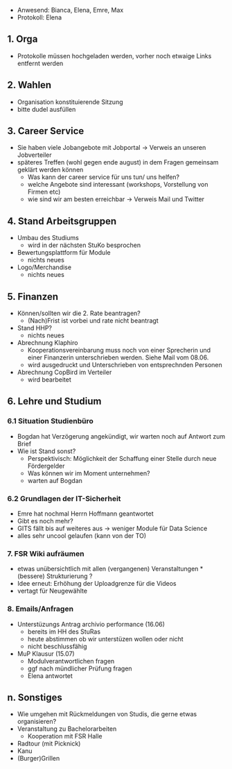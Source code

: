 ---
---

* Anwesend: Bianca, Elena, Emre, Max
* Protokoll: Elena

## 1. Orga

* Protokolle müssen hochgeladen werden, vorher noch etwaige Links entfernt werden

## 2. Wahlen

* Organisation konstituierende Sitzung
* bitte dudel ausfüllen

## 3. Career Service

* Sie haben viele Jobangebote mit Jobportal -> Verweis an unseren Jobverteiler
* späteres Treffen (wohl gegen ende august) in dem Fragen gemeinsam geklärt werden können
  * Was kann der career service für uns tun/ uns helfen?
  * welche Angebote sind interessant (workshops, Vorstellung von Firmen etc)
  * wie sind wir am besten erreichbar -> Verweis Mail und Twitter

## 4. Stand Arbeitsgruppen

* Umbau des Studiums
  * wird in der nächsten StuKo besprochen
* Bewertungsplattform für Module
  * nichts neues
* Logo/Merchandise
  * nichts neues

## 5. Finanzen

* Können/sollten wir die 2. Rate beantragen?
  * (Nach)Frist ist vorbei und rate nicht beantragt
* Stand HHP?
  * nichts neues
* Abrechnung Klaphiro
  * Kooperationsvereinbarung muss noch von einer Sprecherin und einer Finanzerin unterschrieben werden. Siehe Mail vom 08.06.
  * wird ausgedruckt und Unterschrieben von entsprechnden Personen
* Abrechnung CopBird im Verteiler
  * wird bearbeitet

## 6. Lehre und Studium

### 6.1 Situation Studienbüro

* Bogdan hat Verzögerung angekündigt, wir warten noch auf Antwort zum Brief
* Wie ist Stand sonst?
  * Perspektivisch: Möglichkeit der Schaffung einer Stelle durch neue Fördergelder
  * Was können wir im Moment unternehmen?
  * warten auf Bogdan

### 6.2 Grundlagen der IT-Sicherheit

* Emre hat nochmal Herrn Hoffmann geantwortet
* Gibt es noch mehr?
* GITS fällt bis auf weiteres aus -> weniger Module für Data Science
* alles sehr uncool gelaufen
(kann von der TO)

### 7. FSR Wiki aufräumen

* etwas unübersichtlich mit allen (vergangenen) Veranstaltungen
*(bessere) Strukturierung ?
* Idee erneut: Erhöhung der Uploadgrenze für die Videos
* vertagt für Neugewählte

### 8. Emails/Anfragen

* Unterstüzungs Antrag archivio performance (16.06)
  * bereits im HH des StuRas
  * heute abstimmen ob wir unterstüzen wollen oder nicht
  * nicht beschlussfähig
* MuP Klausur (15.07)
  * Modulverantwortlichen fragen
  * ggf nach mündlicher Prüfung fragen
  * Elena antwortet

## n. Sonstiges
* Wie umgehen mit Rückmeldungen von Studis, die gerne etwas organisieren?
* Veranstaltung zu Bachelorarbeiten
  * Kooperation mit FSR Halle
* Radtour (mit Picknick)
* Kanu
* (Burger)Grillen
